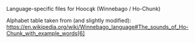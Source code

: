Language-specific files for Hoocąk (Winnebago / Ho-Chunk)

Alphabet table taken from (and slightly modified): https://en.wikipedia.org/wiki/Winnebago_language#The_sounds_of_Ho-Chunk_with_example_words[6]
